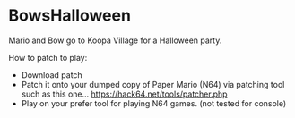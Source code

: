 # BowsHalloween
Mario and Bow go to Koopa Village for a Halloween party. 


How to patch to play:
- Download patch
- Patch it onto your dumped copy of Paper Mario (N64) via patching tool such as this one...
https://hack64.net/tools/patcher.php
- Play on your prefer tool for playing N64 games. (not tested for console)
